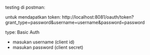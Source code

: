 testing di postman:

untuk mendapatkan token: http://localhost:8081/oauth/token?grant_type=password&username=username&password=password

type: Basic Auth
- masukan username (client id)
- masukan password (client secret)
